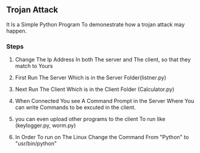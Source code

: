 ## Trojan Attack
 It Is a Simple Python Program To demonestrate how a trojan attack may happen. 

### Steps

1. Change The Ip Address In both The server and The client, so that they match to Yours

2. First Run The Server Which is in the Server Folder(listner.py)

3. Next Run The Client Which is in the Client Folder (Calculator.py)

4. When Connected You see A Command Prompt in the Server Where You can write Commands to be excuted in the client.

5. you can even upload other programs to the client To run like (keylogger.py, worm.py)

6. In Order To run on The Linux Change the Command From "Python" to "usr/bin/python"



